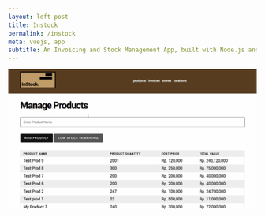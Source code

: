 ```yaml
---
layout: left-post
title: Instock
permalink: /instock
meta: vuejs, app
subtitle: An Invoicing and Stock Management App, built with Node.js and Vue.js, designed to be lightweight and easy to use while still providing power user features.
---
```


![](images/instock.gif)
